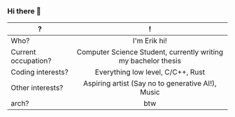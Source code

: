 ### Hi there 👋

| ?                    | !                                                                   |
| -------------------- |:-------------------------------------------------------------------:|
| Who?                 | I'm Erik hi!                                                        |
| Current occupation?  | Computer Science Student, currently writing my bachelor thesis      |
| Coding interests?    | Everything low level, C/C++, Rust                                   |
| Other interests?     | Aspiring artist (Say no to generative AI!), Music                   |
| arch?                | btw                                                                 |

<!--
**ErikBcd/ErikBcd** is a ✨ _special_ ✨ repository because its `README.md` (this file) appears on your GitHub profile.

Here are some ideas to get you started:

- 🔭 I’m currently working on ...
- 🌱 I’m currently learning ...
- 👯 I’m looking to collaborate on ...
- 🤔 I’m looking for help with ...
- 💬 Ask me about ...
- 📫 How to reach me: ...
- 😄 Pronouns: ...
- ⚡ Fun fact: ...
-->
